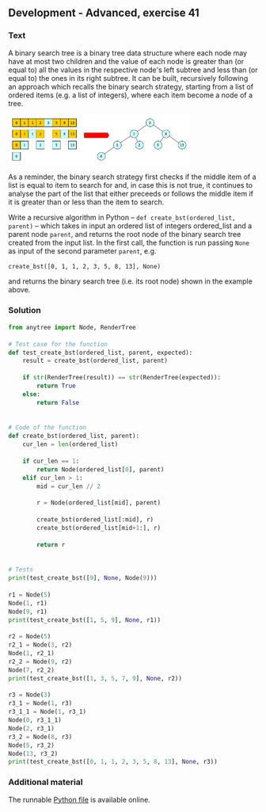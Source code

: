 ## Development - Advanced, exercise 41

### Text
A binary search tree is a binary tree data structure where each node may have at most two children and the value of each node is greater than (or equal to) all the values in the respective node's left subtree and less than (or equal to) the ones in its right subtree. It can be built, recursively following an approach which recalls the binary search strategy, starting from a list of ordered items (e.g. a list of integers), where each item become a node of a tree.

<img src="img/bst.png" alt="Example of a binary search tree" style="max-height:100px;" />

As a reminder, the binary search strategy first checks if the middle item of a list is equal to item to search for and, in case this is not true, it continues to analyse the part of the list that either preceeds or follows the middle item if it is greater than or less than the item to search.

Write a recursive algorithm in Python – `def create_bst(ordered_list, parent)` – which takes in input an ordered list of integers ordered_list and a parent node `parent`, and returns the root node of the binary search tree created from the input list. In the first call, the function is run passing `None` as input of the second parameter `parent`, e.g. 

```
create_bst([0, 1, 1, 2, 3, 5, 8, 13], None)
```

and returns the binary search tree (i.e. its root node) shown in the example above.


### Solution
```python
from anytree import Node, RenderTree

# Test case for the function
def test_create_bst(ordered_list, parent, expected):
    result = create_bst(ordered_list, parent)
    
    if str(RenderTree(result)) == str(RenderTree(expected)):
        return True
    else:
        return False


# Code of the function
def create_bst(ordered_list, parent):
    cur_len = len(ordered_list)

    if cur_len == 1:
        return Node(ordered_list[0], parent)
    elif cur_len > 1:
        mid = cur_len // 2
        
        r = Node(ordered_list[mid], parent)

        create_bst(ordered_list[:mid], r)
        create_bst(ordered_list[mid+1:], r)
        
        return r


# Tests
print(test_create_bst([9], None, Node(9)))

r1 = Node(5)
Node(1, r1)
Node(9, r1)
print(test_create_bst([1, 5, 9], None, r1))

r2 = Node(5)
r2_1 = Node(3, r2)
Node(1, r2_1)
r2_2 = Node(9, r2)
Node(7, r2_2)
print(test_create_bst([1, 3, 5, 7, 9], None, r2))

r3 = Node(3)
r3_1 = Node(1, r3)
r3_1_1 = Node(1, r3_1)
Node(0, r3_1_1)
Node(2, r3_1)
r3_2 = Node(8, r3)
Node(5, r3_2)
Node(13, r3_2)
print(test_create_bst([0, 1, 1, 2, 3, 5, 8, 13], None, r3))
``` 

### Additional material
The runnable [Python file](exercise_41.py) is available online.
